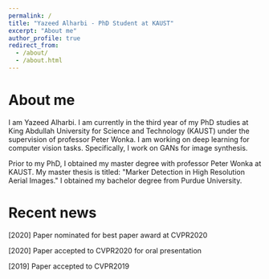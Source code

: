 ```yaml
---
permalink: /
title: "Yazeed Alharbi - PhD Student at KAUST"
excerpt: "About me"
author_profile: true
redirect_from: 
  - /about/
  - /about.html
---
```


# About me
I am Yazeed Alharbi. I am currently in the third year of my PhD studies at King Abdullah University for Science and Technology (KAUST) under the supervision of professor Peter Wonka. 
I am working on deep learning for computer vision tasks. Specifically, I work on GANs for image synthesis.

Prior to my PhD, I obtained my master degree with professor Peter Wonka at KAUST. My master thesis is titled: "Marker Detection in High Resolution Aerial Images." I obtained my bachelor degree from Purdue University.

# Recent news
[2020] Paper nominated for best paper award at CVPR2020

[2020] Paper accepted to CVPR2020 for oral presentation

[2019] Paper accepted to CVPR2019
